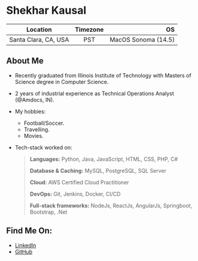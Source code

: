Shekhar Kausal
=======================

| Location              | Timezone      | OS                    |
| --------------------- |:-------------:| ---------------------:|
| Santa Clara, CA, USA      | PST           | MacOS Sonoma (14.5) |

About Me
---------
* Recently graduated from Illinois Institute of Technology with Masters of Science degree in Computer Science.
* 2 years of industrial experience as Technical Operations Analyst (@Amdocs, IN).
* My hobbies:
  - Football/Soccer.
  - Travelling.
  - Movies.
* Tech-stack worked on:
  
  >**Languages:** Python, Java, JavaScript, HTML, CSS, PHP, C#
  >
  >**Database & Caching:** MySQL, PostgreSQL, SQL Server
  >
  >**Cloud:** AWS Certified Cloud Practitioner
  >
  >**DevOps:** Git, Jenkins, Docker, CI/CD
  >
  >**Full-stack frameworks:** NodeJs, ReactJs, AngularJs, Springboot, Bootstrap, .Net
  

Find Me On:
-----------
* [LinkedIn](www.linkedin.com/in/shekhar-kausal-18b22996)
* [GitHub](https://github.com/iAlphaKing)
